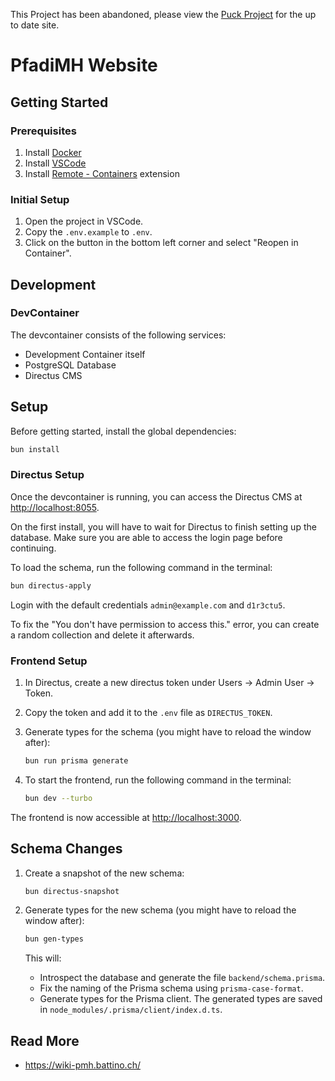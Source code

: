 This Project has been abandoned, please view the [Puck Project](https://github.com/pfadimh/puck) for the up to date site.

# PfadiMH Website

## Getting Started

### Prerequisites

1. Install [Docker](https://www.docker.com/products/docker-desktop)
2. Install [VSCode](https://code.visualstudio.com/)
3. Install [Remote - Containers](https://marketplace.visualstudio.com/items?itemName=ms-vscode-remote.remote-containers) extension

### Initial Setup

1. Open the project in VSCode.
2. Copy the `.env.example` to `.env`.
3. Click on the button in the bottom left corner and select "Reopen in Container".

## Development

### DevContainer

The devcontainer consists of the following services:

- Development Container itself
- PostgreSQL Database
- Directus CMS

## Setup

Before getting started, install the global dependencies:

```bash
bun install
```

### Directus Setup

Once the devcontainer is running, you can access the Directus CMS at [http://localhost:8055](http://localhost:8055).

On the first install, you will have to wait for Directus to finish setting up the database. Make sure you are able to access the login page before continuing.

To load the schema, run the following command in the terminal:

```bash
bun directus-apply
```

Login with the default credentials `admin@example.com` and `d1r3ctu5`.

To fix the "You don't have permission to access this." error, you can create a random collection and delete it afterwards.

### Frontend Setup

1. In Directus, create a new directus token under Users -> Admin User -> Token.
2. Copy the token and add it to the `.env` file as `DIRECTUS_TOKEN`.
3. Generate types for the schema (you might have to reload the window after):

   ```bash
   bun run prisma generate
   ```

4. To start the frontend, run the following command in the terminal:

   ```bash
   bun dev --turbo
   ```

The frontend is now accessible at [http://localhost:3000](http://localhost:3000).

## Schema Changes

1. Create a snapshot of the new schema:

   ```bash
   bun directus-snapshot
   ```

2. Generate types for the new schema (you might have to reload the window after):

   ```bash
   bun gen-types
   ```

   This will:

   - Introspect the database and generate the file `backend/schema.prisma`.
   - Fix the naming of the Prisma schema using `prisma-case-format`.
   - Generate types for the Prisma client. The generated types are saved in `node_modules/.prisma/client/index.d.ts`.

## Read More

- <https://wiki-pmh.battino.ch/>
